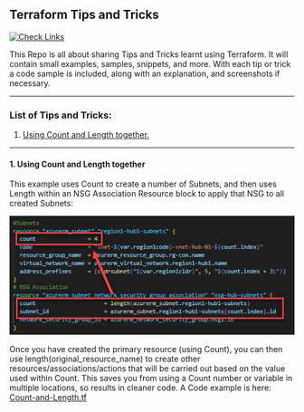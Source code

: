 ## Terraform Tips and Tricks

[![Check Links](https://github.com/jakewalsh90/Terraform-Tips/actions/workflows/links.yml/badge.svg)](https://github.com/jakewalsh90/Terraform-Tips/actions/workflows/links.yml)

This Repo is all about sharing Tips and Tricks learnt using Terraform. It will contain small examples, samples, snippets, and more. With each tip or trick a code sample is included, along with an explanation, and screenshots if necessary. 

<hr>

### List of Tips and Tricks:

1. [Using Count and Length together.](https://github.com/jakewalsh90/Terraform-Tips#1-using-count-and-length-together)

<hr>

#### 1. Using Count and Length together

This example uses Count to create a number of Subnets, and then uses Length within an NSG Association Resource block to apply that NSG to all created Subnets:

![Using Count with Length](https://raw.githubusercontent.com/jakewalsh90/Terraform-Tips/main/Count-and-Length/CountLength.png)

Once you have created the primary resource (using Count), you can then use length(original_resource_name) to create other resources/associations/actions that will be carried out based on the value used within Count. This saves you from using a Count number or variable in multiple locations, so results in cleaner code. A Code example is here: [Count-and-Length.tf](https://github.com/jakewalsh90/Terraform-Tips/blob/main/Count-and-length.tf)